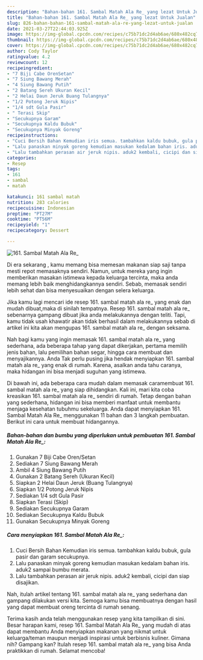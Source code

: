 ```yaml
---
description: "Bahan-bahan 161. Sambal Matah Ala Re_ yang lezat Untuk Jualan"
title: "Bahan-bahan 161. Sambal Matah Ala Re_ yang lezat Untuk Jualan"
slug: 826-bahan-bahan-161-sambal-matah-ala-re-yang-lezat-untuk-jualan
date: 2021-03-27T22:44:03.925Z
image: https://img-global.cpcdn.com/recipes/c75b71dc2d4ab6ae/680x482cq70/161-sambal-matah-ala-re_-foto-resep-utama.jpg
thumbnail: https://img-global.cpcdn.com/recipes/c75b71dc2d4ab6ae/680x482cq70/161-sambal-matah-ala-re_-foto-resep-utama.jpg
cover: https://img-global.cpcdn.com/recipes/c75b71dc2d4ab6ae/680x482cq70/161-sambal-matah-ala-re_-foto-resep-utama.jpg
author: Cody Taylor
ratingvalue: 4.2
reviewcount: 12
recipeingredient:
- "7 Biji Cabe OrenSetan"
- "7 Siung Bawang Merah"
- "4 Siung Bawang Putih"
- "2 Batang Sereh Ukuran Kecil"
- "2 Helai Daun Jeruk Buang Tulangnya"
- "1/2 Potong Jeruk Nipis"
- "1/4 sdt Gula Pasir"
- " Terasi Skip"
- "Secukupnya Garam"
- "Secukupnya Kaldu Bubuk"
- "Secukupnya Minyak Goreng"
recipeinstructions:
- "Cuci Bersih Bahan Kemudian iris semua. tambahkan kaldu bubuk, gula pasir dan garam secukupnya."
- "Lalu panaskan minyak goreng kemudian masukan kedalam bahan iris. aduk2 sampai bumbu merata."
- "Lalu tambahkan perasan air jeruk nipis. aduk2 kembali, cicipi dan siap disajikan."
categories:
- Resep
tags:
- 161
- sambal
- matah

katakunci: 161 sambal matah 
nutrition: 283 calories
recipecuisine: Indonesian
preptime: "PT27M"
cooktime: "PT56M"
recipeyield: "1"
recipecategory: Dessert

---
```



![161. Sambal Matah Ala Re_](https://img-global.cpcdn.com/recipes/c75b71dc2d4ab6ae/680x482cq70/161-sambal-matah-ala-re_-foto-resep-utama.jpg)

Di era  sekarang , kamu memang bisa memesan makanan siap saji tanpa mesti repot memasaknya sendiri. Namun, untuk mereka yang ingin memberikan masakan istimewa kepada keluarga tercinta, maka anda memang lebih baik menghidangkannya sendiri. Sebab, memasak sendiri lebih sehat dan bisa menyesuaikan dengan selera keluarga.

Jika kamu lagi mencari ide resep 161. sambal matah ala re_ yang enak dan mudah dibuat,maka di sinilah tempatnya. Resep 161. sambal matah ala re_  sebenarnya gampang dibuat jika anda melakukannya dengan teliti. Tapi, kamu tidak usah khawatir akan tidak berhasil dalam melakukannya 
sebab di artikel ini kita akan mengupas 161. sambal matah ala re_ dengan seksama.  



Nah bagi kamu yang ingin memasak 161. sambal matah ala re_ yang sederhana, ada beberapa tahap yang dapat dikerjakan, pertama memilih jenis bahan, lalu pemilihan bahan segar, hingga cara membuat dan menyajikannya. Anda Tak perlu pusing jika hendak menyiapkan 161. sambal matah ala re_ yang enak di rumah. Karena, asalkan anda  tahu caranya, maka hidangan ini bisa menjadi suguhan yang istimewa.

Di bawah ini, ada beberapa cara mudah dalam memasak caramembuat 161. sambal matah ala re_ yang siap dihidangkan. Kali ini, mari kita coba kreasikan 161. sambal matah ala re_ sendiri di rumah. Tetap dengan bahan yang sederhana, hidangan ini bisa memberi manfaat untuk membantu menjaga kesehatan tubuhmu sekeluarga. Anda dapat menyiapkan 161. Sambal Matah Ala Re_ menggunakan 11 bahan dan 3 langkah pembuatan. Berikut ini cara untuk membuat hidangannya.

<!--inarticleads1-->

##### Bahan-bahan dan bumbu yang diperlukan untuk pembuatan 161. Sambal Matah Ala Re_:

1. Gunakan 7 Biji Cabe Oren/Setan
1. Sediakan 7 Siung Bawang Merah
1. Ambil 4 Siung Bawang Putih
1. Gunakan 2 Batang Sereh (Ukuran Kecil)
1. Siapkan 2 Helai Daun Jeruk (Buang Tulangnya)
1. Siapkan 1/2 Potong Jeruk Nipis
1. Sediakan 1/4 sdt Gula Pasir
1. Siapkan  Terasi (Skip)
1. Sediakan Secukupnya Garam
1. Sediakan Secukupnya Kaldu Bubuk
1. Gunakan Secukupnya Minyak Goreng




<!--inarticleads2-->

##### Cara menyiapkan 161. Sambal Matah Ala Re_:

1. Cuci Bersih Bahan Kemudian iris semua. tambahkan kaldu bubuk, gula pasir dan garam secukupnya.
1. Lalu panaskan minyak goreng kemudian masukan kedalam bahan iris. aduk2 sampai bumbu merata.
1. Lalu tambahkan perasan air jeruk nipis. aduk2 kembali, cicipi dan siap disajikan.




Nah, itulah artikel tentang  161. sambal matah ala re_  yang sederhana dan gampang dilakukan versi kita. Semoga kamu bisa membuatnya dengan hasil yang dapat membuat oreng tercinta di rumah senang. 

Terima kasih anda telah menggunakan resep yang kita tampilkan di sini. Besar harapan kami, resep  161. Sambal Matah Ala Re_ yang mudah di atas dapat membantu Anda menyiapkan makanan yang nikmat untuk keluarga/teman maupun menjadi inspirasi untuk berbisnis kuliner. Gimana nih? Gampang kan? Itulah resep 161. sambal matah ala re_ yang bisa Anda praktikkan di rumah. Selamat mencoba!

